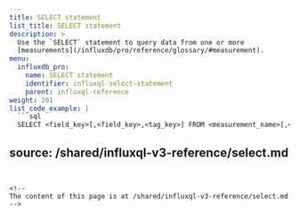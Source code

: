 ```yaml
---
title: SELECT statement
list_title: SELECT statement
description: >
  Use the `SELECT` statement to query data from one or more
  [measurements](/influxdb/pro/reference/glossary/#measurement).
menu:
  influxdb_pro:
    name: SELECT statement
    identifier: influxql-select-statement
    parent: influxql-reference
weight: 201
list_code_example: |
  ```sql
  SELECT <field_key>[,<field_key>,<tag_key>] FROM <measurement_name>[,<measurement_name>]
  ```

source: /shared/influxql-v3-reference/select.md
---
```


<!-- 
The content of this page is at /shared/influxql-v3-reference/select.md
-->
